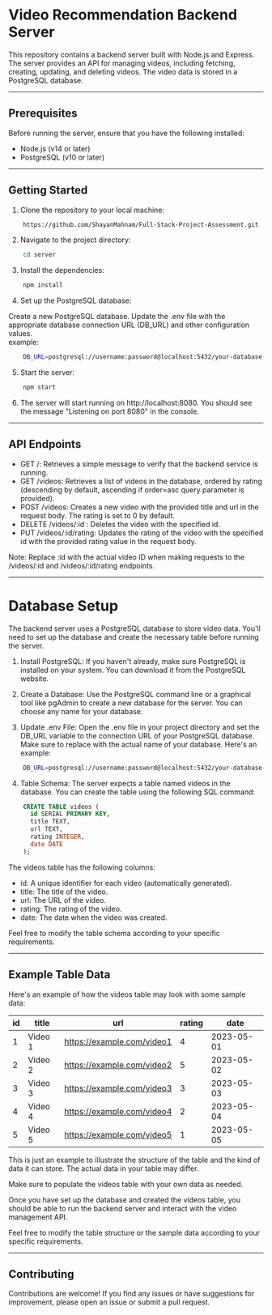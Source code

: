 # Video Recommendation Backend Server
This repository contains a backend server built with Node.js and Express. The server provides an API for managing videos, including fetching, creating, updating, and deleting videos. The video data is stored in a PostgreSQL database.

---

## Prerequisites
Before running the server, ensure that you have the following installed:

- Node.js (v14 or later)
- PostgreSQL (v10 or later)

---

## Getting Started
1. Clone the repository to your local machine:
```bash
    https://github.com/ShayanMahnam/Full-Stack-Project-Assessment.git
```
2. Navigate to the project directory:
```bash
    cd server
```
3. Install the dependencies:
```bash
    npm install
```
4. Set up the PostgreSQL database:

Create a new PostgreSQL database.
Update the .env file with the appropriate database connection URL (DB_URL) and other configuration values.<br>
example:
```bash
    DB_URL=postgresql://username:password@localhost:5432/your-database-name
```
5. Start the server:
```bash
    npm start
```
6. The server will start running on http://localhost:8080. You should see the message "Listening on port 8080" in the console.

---

## API Endpoints
- GET /: Retrieves a simple message to verify that the backend service is running.
- GET /videos: Retrieves a list of videos in the database, ordered by rating (descending by default, ascending if order=asc query parameter is provided).
- POST /videos: Creates a new video with the provided title and url in the request body. The rating is set to 0 by default.
- DELETE /videos/:id : Deletes the video with the specified id.
- PUT /videos/:id/rating: Updates the rating of the video with the specified id with the provided rating value in the request body.

Note: Replace :id with the actual video ID when making requests to the /videos/:id and /videos/:id/rating endpoints.

---

# Database Setup

The backend server uses a PostgreSQL database to store video data. You'll need to set up the database and create the necessary table before running the server.

1. Install PostgreSQL: If you haven't already, make sure PostgreSQL is installed on your system. You can download it from the PostgreSQL website.

2. Create a Database: Use the PostgreSQL command line or a graphical tool like pgAdmin to create a new database for the server. You can choose any name for your database.

3. Update .env File: Open the .env file in your project directory and set the DB_URL variable to the connection URL of your PostgreSQL database. Make sure to replace <your-database-name> with the actual name of your database. Here's an example:
```bash
    DB_URL=postgresql://username:password@localhost:5432/your-database-name
```
4. Table Schema: The server expects a table named videos in the database. You can create the table using the following SQL command:
```sql
    CREATE TABLE videos (
      id SERIAL PRIMARY KEY,
      title TEXT,
      url TEXT,
      rating INTEGER,
      date DATE
    );
```

The videos table has the following columns:

- id: A unique identifier for each video (automatically generated).
- title: The title of the video.
- url: The URL of the video.
- rating: The rating of the video.
- date: The date when the video was created.

Feel free to modify the table schema according to your specific requirements.

---

## Example Table Data
Here's an example of how the videos table may look with some sample data:

| id | title         | url                             | rating | date       |
|----|---------------|---------------------------------|--------|------------|
| 1  | Video 1       | https://example.com/video1      | 4      | 2023-05-01 |
| 2  | Video 2       | https://example.com/video2      | 5      | 2023-05-02 |
| 3  | Video 3       | https://example.com/video3      | 3      | 2023-05-03 |
| 4  | Video 4       | https://example.com/video4      | 2      | 2023-05-04 |
| 5  | Video 5       | https://example.com/video5      | 1      | 2023-05-05 |

This is just an example to illustrate the structure of the table and the kind of data it can store. The actual data in your table may differ.

Make sure to populate the videos table with your own data as needed.

Once you have set up the database and created the videos table, you should be able to run the backend server and interact with the video management API.

Feel free to modify the table structure or the sample data according to your specific requirements.

---

## Contributing
Contributions are welcome! If you find any issues or have suggestions for improvement, please open an issue or submit a pull request.
